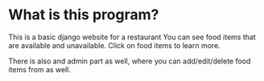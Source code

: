 # What is this program? 

This is a basic django website for a restaurant
You can see food items that are available and
unavailable. Click on food items to learn more. 

There is also and admin part as well, where you
can add/edit/delete food items from as well.
